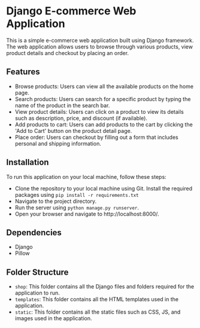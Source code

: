 # Django E-commerce Web Application
This is a simple e-commerce web application built using Django framework. The web application allows users to browse through various products, view product details and checkout by placing an order.

## Features
- Browse products: Users can view all the available products on the home page.
- Search products: Users can search for a specific product by typing the name of the product in the search bar.
- View product details: Users can click on a product to view its details such as description, price, and discount (if available).
- Add products to cart: Users can add products to the cart by clicking the 'Add to Cart' button on the product detail page.
- Place order: Users can checkout by filling out a form that includes personal and shipping information. 

## Installation
To run this application on your local machine, follow these steps:

- Clone the repository to your local machine using Git.
Install the required packages using `pip install -r requirements.txt`
- Navigate to the project directory.
- Run the server using `python manage.py runserver`.
- Open your browser and navigate to http://localhost:8000/.

## Dependencies
- Django
- Pillow

## Folder Structure
- `shop`: This folder contains all the Django files and folders required for the application to run.
- `templates`: This folder contains all the HTML templates used in the application.
- `static`: This folder contains all the static files such as CSS, JS, and images used in the application.